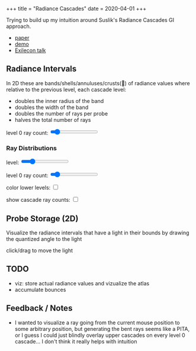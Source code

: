 +++
title = "Radiance Cascades"
date = 2020-04-01
+++

Trying to build up my intuition around Suslik's Radiance Cascades GI approach.
- [paper](https://drive.google.com/file/d/1L6v1_7HY2X-LV3Ofb6oyTIxgEaP4LOI6/view?usp=sharing)
- [demo](https://www.youtube.com/watch?v=xkJ6i2N32Pc)
- [Exilecon talk](https://www.youtube.com/watch?v=B-ODrtmtpzM)


## Radiance Intervals
In 2D these are bands/shells/annuluses/crusts(🍕) of radiance values where relative to the previous level, each cascade level:
- doubles the inner radius of the band
- doubles the width of the band
- doubles the number of rays per probe
- halves the total number of rays

<p>
level 0 ray count: <input type="range" min="1" max="32" value="4" id="radiance-intervals-2d-canvas-level-0-ray-count">
</p>

<section class="center-align">
  <canvas id="radiance-intervals-2d-canvas" width="1024" height="1024"></canvas>
</section>

<script>
  // tuck this into a scope so we can have multiple interactive context2ds on this page
  {
    // Setup
    let canvas = document.getElementById('radiance-intervals-2d-canvas');
    let state = {
      canvas: canvas,
      ctx: canvas.getContext('2d'),
      params: {
        levelSlider: -1,
        level0RayCountSlider: -1,
        colorLowerLevels: -1,
        showCascadeRayCounts: -1,
      }
    }

    function Param(name, value) {
      if (state.params[name] != value) {
        state.params[name] = value;
        return true;
      }
      return false;
    }


    // clear the canvas
    state.ctx.fillStyle = '#111';
    state.ctx.fillRect(0, 0, canvas.width, canvas.height);
    let levelCount = 6;
    let levelColors = [
      '#f3a833',
      '#9de64e',
      '#36c5f4',
      '#ffa2ac',
      '#cc99ff',
      '#ec273f',
      '#de5d3a'
    ]

    function DrawRadianceIntervals() {
      window.requestAnimationFrame(DrawRadianceIntervals)
      let dirty = false;
      dirty = dirty || Param(
        'level0RayCountSlider',
        parseFloat(document.getElementById('radiance-intervals-2d-canvas-level-0-ray-count').value)
      )


      if (!dirty) {
        return
      }

      // clear the canvas
      state.ctx.fillStyle = '#111';
      state.ctx.fillRect(0, 0, canvas.width, canvas.height);

      let centerX = Math.floor(state.canvas.width / 2.0)
      let centerY = Math.floor(state.canvas.height / 2.0)
      let startingProbeRadius = 32
      let levelPadding = 10
      // the number of rays cast at level 0
      let baseAngularSteps = state.params.level0RayCountSlider;
      let TAU = Math.PI * 2.0
      let angleOffset = Math.PI * 0.25

      for (var level=0; level < levelCount; level++) {
        state.ctx.strokeStyle = levelColors[level];
        let radius = (startingProbeRadius << level) - levelPadding;
        let prevRadius = level > 0 ? (startingProbeRadius << (level - 1)) - levelPadding : 0;

        state.ctx.beginPath()
        state.ctx.moveTo(centerX + radius, centerY)
        state.ctx.arc(centerX, centerY, radius, 0, Math.PI*2.0)
        state.ctx.stroke();

        let angularSteps = baseAngularSteps << level
        let stepAngle = TAU / angularSteps
        state.ctx.beginPath()
        for (let step = 0; step<angularSteps; step++) {
          let angle = angleOffset + step * stepAngle;

          state.ctx.moveTo(centerX + Math.sin(angle) * prevRadius, centerY + Math.cos(angle) * prevRadius)
          state.ctx.lineTo(centerX + Math.sin(angle) * radius, centerY + Math.cos(angle) * radius)
        }
        state.ctx.stroke();
      }

    }

    DrawRadianceIntervals()

  }
</script>

### Ray Distributions

<p>
level: <input type="range" min="0" max="5" value="1" id="ray-distributions-2d-canvas-level-slider">
</p>

<p>
level 0 ray count: <input type="range" min="1" max="32" value="4" id="ray-distributions-2d-canvas-level-0-ray-count">
</p>

<p>
color lower levels: <input type="checkbox" value="1" id="ray-distributions-2d-canvas-color-lower-levels">
</p>
<p>
show cascade ray counts: <input type="checkbox" value="1" id="ray-distributions-2d-canvas-show-cascade-ray-counts">
</p>

<section class="center-align">
  <canvas id="ray-distributions-2d-canvas" width="1024" height="1024"></canvas>
</section>

<script>
  // tuck this into a scope so we can have multiple interactive context2ds on this page
  {
    // Setup
    let canvas = document.getElementById('ray-distributions-2d-canvas');
    let state = {
      canvas: canvas,
      ctx: canvas.getContext('2d'),
      params: {
        levelSlider: -1,
        level0RayCountSlider: -1,
        colorLowerLevels: -1,
        showCascadeRayCounts: -1,
      }
    }

    window.demoRayDistributions = state;

    function Param(name, value) {
      if (state.params[name] != value) {
        state.params[name] = value;
        return true;
      }
      return false;
    }

    function DrawRayDistributions2D() {
      window.requestAnimationFrame(DrawRayDistributions2D)

      // html sliders/checkboxes
      let dirty = false;
      dirty = dirty || Param(
        'levelSlider',
        parseFloat(document.getElementById('ray-distributions-2d-canvas-level-slider').value)
      )

      dirty = dirty || Param(
        'level0RayCountSlider',
        parseFloat(document.getElementById('ray-distributions-2d-canvas-level-0-ray-count').value)
      )

      dirty = dirty || Param(
        'colorLowerLevels',
        !!document.getElementById('ray-distributions-2d-canvas-color-lower-levels').checked
      )

      dirty = dirty || Param(
        'showCascadeRayCounts',
        !!document.getElementById('ray-distributions-2d-canvas-show-cascade-ray-counts').checked
      )

      if (!dirty) {
        return;
      }

      // clear the canvas
      state.ctx.fillStyle = '#111';
      state.ctx.fillRect(0, 0, canvas.width, canvas.height);

      let levelColors = ([
        '#f3a833',
        '#9de64e',
        '#36c5f4',
        '#ffa2ac',
        '#cc99ff',
        '#ec273f',
        '#de5d3a'
      ]).map((v,i) => {
        if (i == state.params.levelSlider || (i < state.params.levelSlider && state.params.colorLowerLevels)) {
          return v
        } else {
          return '#222'
        }
      });

      // Draw the actual cascades
      let levels = 6;
      let baseSize = 16;
      let baseAngularSteps = state.params.level0RayCountSlider
      let TAU = Math.PI * 2.0
      let angleOffset = Math.PI * 0.25

      let radianceIntervalStart = 0;
      let cascadeRayCounts = [];
      for (let level=0; level<=state.params.levelSlider; level++) {
        let size = baseSize << level
        let angularSteps = baseAngularSteps << level
        let stepAngle = TAU / angularSteps
        let radius = size / 2.0

        state.ctx.strokeStyle = levelColors[level]
        state.ctx.fillStyle = '#f0f'
        let cascadeRayCount = 0;
        for (let x = 0; x<state.canvas.width; x+=size) {
          for (let y = 0; y<state.canvas.height; y+=size) {
            state.ctx.beginPath()
            let centerX = x + radius
            let centerY = y + radius
            for (let step = 0; step<angularSteps; step++) {
              let angle = angleOffset + step * stepAngle;
              let dirX = Math.sin(angle)
              let dirY = Math.cos(angle)

              state.ctx.moveTo(centerX + dirX * radianceIntervalStart, centerY + dirY * radianceIntervalStart);
              state.ctx.lineTo(centerX + dirX * radius, centerY + dirY * radius)
              cascadeRayCount++;
            }
            state.ctx.stroke();
          }
        }
        cascadeRayCounts.push(cascadeRayCount);
        radianceIntervalStart = radius;
      }

      if (state.params.showCascadeRayCounts) {
        let totalRays = 0;
        state.ctx.fillStyle = 'rgba(0, 0, 0, 0.75)'
        state.ctx.fillRect(0, 0, 230, 20 + 30 * (cascadeRayCounts.length + 1))
        state.ctx.fillStyle = 'white'
        state.ctx.font = '20px monospace'
        cascadeRayCounts.forEach((count, level) => {
          state.ctx.fillText(`level:${level} rays:${count}`, 20, 30 + level * 30)
          totalRays += count;
        })

        state.ctx.fillText(`total rays:${totalRays}`, 20, 30 + cascadeRayCounts.length * 30)
      }
    }

    DrawRayDistributions2D()
  }
</script>

## Probe Storage (2D)

Visualize the radiance intervals that have a light in their bounds by drawing the quantized angle to the light

click/drag to move the light

<section class="center-align">
  <canvas id="probe-storage-2d-canvas" width="1024" height="1024"></canvas>
</section>


<script>
  // tuck this into a scope so we can have multiple interactive context2ds on this page
  {
    // Setup
    let canvas = document.getElementById('probe-storage-2d-canvas');
    let state = {
      canvas: canvas,
      ctx: canvas.getContext('2d'),
      params: {
        levelSlider: -1,
        level0RayCountSlider: -1,
        colorLowerLevels: -1,
        showCascadeRayCounts: -1,
      },
      lightPos: [0, 0],
      positionedWithMouse: false,
      mouseIsDown: false,
      lastMouseDown: [0, 0]
    }

    function Param(name, value) {
      if (state.params[name] != value) {
        state.params[name] = value;
        return true;
      }
      return false;
    }

    function MoveLight(e) {
      let rect = canvas.getBoundingClientRect()
      state.lightPos[0] = e.clientX - rect.x
      state.lightPos[1] = e.clientY - rect.y
      state.positionedWithMouse = true
    }

    window.addEventListener("mouseup", e => {
      state.mouseIsDown = false
    })

    canvas.addEventListener("mousedown", (e) => {

      state.mouseIsDown = true
      MoveLight(e)
    })

    canvas.addEventListener("mousemove", e => {
      if (state.mouseIsDown) {
        MoveLight(e)
      }
    })


    // clear the canvas
    state.ctx.fillStyle = '#111';
    state.ctx.fillRect(0, 0, canvas.width, canvas.height);
    let levelCount = 6;
    let levelColors = [
      '#f3a833',
      '#9de64e',
      '#36c5f4',
      '#ffa2ac',
      '#cc99ff',
      '#ec273f',
      '#de5d3a'
    ]

    function AngleTo(ax, ay, bx, by) {
      let dx = ax - bx
      let dy = ay - by

      let angle = Math.atan2(dx, dy);
      return angle < 0 ? Math.PI * 2 + angle : angle
    }

    function DrawProbeStorage() {
      window.requestAnimationFrame(DrawProbeStorage)


      // clear the canvas
      state.ctx.fillStyle = '#111';
      state.ctx.fillRect(0, 0, canvas.width, canvas.height);


      let centerX = Math.floor(state.canvas.width / 2.0)
      let centerY = Math.floor(state.canvas.height / 2.0)
      let lightDistanceFromCenter =  state.canvas.width * 0.45
      let lightRadius = 16.0
      let lightSpeed = 0.0001
      let levelCount = 6;
      // position a light
      if (!state.positionedWithMouse) {
        let t = Date.now() * lightSpeed
        state.lightPos[0] = centerX + Math.sin(t) * lightDistanceFromCenter
        state.lightPos[1] = centerY + Math.cos(t) * lightDistanceFromCenter
      }

      // draw the probes that are affected by the light
      let baseSize = 16;
      let baseAngularSteps = 4
      let TAU = Math.PI * 2.0
      let angleOffset = Math.PI * 0.25

      // draw a light
      state.ctx.strokeStyle = 'white'
      state.ctx.beginPath()
      state.ctx.moveTo(state.lightPos[0] + lightRadius, state.lightPos[1]);
      state.ctx.arc(state.lightPos[0], state.lightPos[1], lightRadius, 0, Math.PI * 2.0)
      state.ctx.stroke();

      let cascadeRayCounts = [];
      for (let level=0; level<=levelCount; level++) {
        let size = baseSize << level
        let angularSteps = baseAngularSteps << level
        let stepAngle = TAU / angularSteps
        let radianceIntervalStart = level > 0 ? baseSize << (level - 2) : 0;
        let radius = size / 2.0


        state.ctx.strokeStyle = levelColors[level]
        state.ctx.fillStyle = '#f0f'

        let cascadeRayCount = 0;
        for (let x = 0; x<state.canvas.width; x+=size) {
          for (let y = 0; y<state.canvas.height; y+=size) {
            let probeCenterX = x + radius
            let probeCenterY = y + radius
            let dist = Math.sqrt(
              Math.pow(probeCenterX - state.lightPos[0], 2) +
              Math.pow(probeCenterY - state.lightPos[1], 2)
            )

            let inInterval = dist <= radius && dist >= -radius
            if (!inInterval) {
              continue;
            }


            let dx = state.lightPos[0] - probeCenterX;
            let dy = state.lightPos[1] - probeCenterY
            let lightAngle = AngleTo( state.lightPos[0], state.lightPos[1], probeCenterX, probeCenterY)
            for (let step = 0; step<angularSteps; step++) {
              let angle = angleOffset + step * stepAngle;
              let nextAngle = angle + stepAngle;
              let inAngle = lightAngle >= angle && lightAngle <= nextAngle;


              state.ctx.strokeStyle = "#444";
              state.ctx.beginPath()
              let dirX = Math.sin(angle)
              let dirY = Math.cos(angle)

              state.ctx.moveTo(
                probeCenterX + dirX * radianceIntervalStart,
                probeCenterY + dirY * radianceIntervalStart
              );

              state.ctx.lineTo(
                probeCenterX + dirX * radius,
                probeCenterY + dirY * radius
              )
              cascadeRayCount++;
              state.ctx.stroke();
            }
          }
        }
        cascadeRayCounts.push(cascadeRayCount);
      }

      state.ctx.save();
      state.ctx.lineWidth = 2;
      for (let level=0; level<=levelCount; level++) {
        let size = baseSize << level
        let angularSteps = baseAngularSteps << level
        let stepAngle = TAU / angularSteps
        let radianceIntervalStart = level > 0 ? baseSize << (level - 2) : 0;
        let radius = size / 2.0

        for (let x = 0; x<state.canvas.width; x+=size) {
          for (let y = 0; y<state.canvas.height; y+=size) {
            let probeCenterX = x + radius
            let probeCenterY = y + radius
            let dist = Math.sqrt(
              Math.pow(probeCenterX - state.lightPos[0], 2) +
              Math.pow(probeCenterY - state.lightPos[1], 2)
            )

            let dirx = (probeCenterX - state.lightPos[0]) / dist
            let diry = (probeCenterY - state.lightPos[1]) / dist

            let inInterval = dist <= radius && dist >= radianceIntervalStart
            if (!inInterval) {
              continue;
            }

            let dx = state.lightPos[0] - probeCenterX;
            let dy = state.lightPos[1] - probeCenterY

            let alo = AngleTo(
              state.lightPos[0] + diry * lightRadius,
              state.lightPos[1] - dirx * lightRadius,
              probeCenterX,
              probeCenterY
            )

            let ahi = AngleTo(
              state.lightPos[0] - diry * lightRadius,
              state.lightPos[1] + dirx * lightRadius,
              probeCenterX,
              probeCenterY
            )

            for (let step = 0; step<angularSteps; step++) {
              let angle = step * stepAngle;
              let nextAngle = angle + stepAngle;

              let inAngle = false
              if (alo > ahi) {
                inAngle = (angle >= alo && angle <= TAU) || (angle >= 0 && angle <= ahi)
              } else {
                inAngle = (angle >= alo && angle <= ahi)
              }

              state.ctx.beginPath()
              if (!inAngle) {
                continue;
              }

              state.ctx.strokeStyle = levelColors[level]

              let dirX = Math.sin(angle)
              let dirY = Math.cos(angle)

              state.ctx.moveTo(
                probeCenterX + dirX * radianceIntervalStart,
                probeCenterY + dirY * radianceIntervalStart
              );

              state.ctx.lineTo(
                probeCenterX + dirX * radius,
                probeCenterY + dirY * radius
              )
              state.ctx.stroke();
            }
          }
        }
      }
      state.ctx.restore();


    }

    DrawProbeStorage()

  }
</script>

## TODO
- viz: store actual radiance values and vizualize the atlas
- accumulate bounces

## Feedback / Notes
- I wanted to visualize a ray going from the current mouse position to some arbitrary position, but
  generating the bent rays seems like a PITA, or I guess I could just blindly overlay upper cascades on every level 0 cascade... I don't think it really helps with intuition